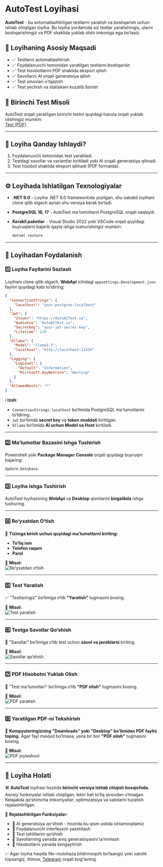 # AutoTest Loyihasi

**AutoTest** - bu avtomatlashtirilgan testlarni yaratish va boshqarish uchun ishlab chiqilgan loyiha. Bu loyiha yordamida siz testlar yaratishingiz, ularni boshqarishingiz va PDF shaklida yuklab olish imkoniga ega bo‘lasiz.

## 📌 Loyihaning Asosiy Maqsadi

- ✅ Testlarni avtomatlashtirish  
- ✅ Foydalanuvchi tomonidan yaratilgan testlarni boshqarish  
- ✅ Test hisobotlarini PDF shaklida eksport qilish  
- ✅ Savollarni AI orqali generatsiya qilish
- ✅ Test sinovlari o'tqazish
- ✅ Test yechish va statiskani kuzatib borish

## 📝 Birinchi Test Misoli

AutoTest orqali yaratilgan birinchi testni quyidagi havola orqali yuklab olishingiz mumkin:  
[Test (PDF)](https://github.com/foziljonovs/AutoTest/blob/master/Test_Birinchi%20test.pdf)

---

## 🔄 Loyiha Qanday Ishlaydi?

1. Foydalanuvchi tomonidan test yaratiladi.
2. Testdagi savollar va variantlar kiritiladi yoki AI orqali generatsiya qilinadi.
3. Test hisobot shaklida eksport qilinadi (PDF formatda).

---

## ⚙️ Loyihada Ishlatilgan Texnologiyalar

- **.NET 9.0** - Loyiha .NET 9.0 frameworkida yozilgan, shu sababli loyihani clone qilib olgach aynan shu versiya kerak bo‘ladi.
- **PostgreSQL 16, 17** - AutoTest ma'lumotlarni PostgreSQL orqali saqlaydi.
- **Kerakli paketlar** - Visual Studio 2022 yoki VSCode orqali quyidagi buyruqlarni bajarib qayta ishga tushurishingiz mumkin:
  
  ```powershell
  dotnet restore
  ```

---

## 🚀 Loyihadan Foydalanish

### 1️⃣ Loyiha Fayllarini Sozlash

Loyihani clone qilib olgach, **WebApi** ichidagi `appsettings.Development.json` faylini quyidagi kabi to‘ldiring:

```json
{
  "ConnectionStrings": {
    "localhost": "your-postgres-localhost"
  },
  "Jwt": {
    "Issuer": "https://AutoAITest.uz",
    "Audience": "AutoAITest.uz",
    "SecretKey": "your-jwt-secret-key",
    "Lifetime": 120
  },
  "Ollama": {
    "Model": "llama3.2",
    "localhost": "http://localhost:11434"
  },
  "Logging": {
    "LogLevel": {
      "Default": "Information",
      "Microsoft.AspNetCore": "Warning"
    }
  },
  "AllowedHosts": "*"
}

```

ℹ️ **Izoh**:
- `ConnectionStrings.localhost` bo‘limida PostgreSQL ma'lumotlarini to‘ldiring.
- `Jwt` bo‘limida **secret key** va **token muddati** kiritilgan.
- `Ollama` bo‘limida **AI uchun Model va Host** kiritiladi.

---

### 2️⃣ Ma'lumotlar Bazasini Ishga Tushirish

Powershell yoki **Package Manager Console** orqali quyidagi buyruqni bajaring:

```powershell
Update-Database
```

---

### 3️⃣ Loyiha Ishga Tushirish

AutoTest loyihasining **WebApi** va **Desktop** qismlarini **birgalikda** ishga tushuring.

---

### 4️⃣ Ro‘yxatdan O‘tish

🔹 **Tizimga kirish uchun quyidagi ma'lumotlarni kiriting:**
   - **To‘liq ism**
   - **Telefon raqam**
   - **Parol**

📌 **Misol:**  
![Ro‘yxatdan o‘tish](Examples/Ro'yxatdan%20o'tish.png)

---

### 5️⃣ Test Yaratish

✅ "Testlaringiz" bo‘limiga o‘tib **"Yaratish"** tugmasini bosing.

📌 **Misol:**  
![Test yaratish](Examples/Testlar%20o'ynasi.png)

---

### 6️⃣ Testga Savollar Qo‘shish

📌 "Savollar" bo‘limiga o‘tib test uchun **savol va javoblarni** kiriting.

📌 **Misol:**  
![Savollar qo‘shish](Examples/Testga%20savol%20qo'shish%20va%20PDF%20olish.png)

---

### 7️⃣ PDF Hisobotni Yuklab Olish

📌 "Test ma'lumotlari" bo‘limiga o‘tib **"PDF olish"** tugmasini bosing.

📌 **Misol:**  
![PDF yaratish](/Examples/Testga%20savol%20qo'shish%20va%20PDF%20olish.png)

---

### 8️⃣ Yaratilgan PDF-ni Tekshirish

📌 **Kompyuteringizning "Downloads" yoki "Desktop" bo‘limidan PDF faylni toping.** Agar fayl mavjud bo‘lmasa, yana bir bor **"PDF olish"** tugmasini bosing.

📌 **Misol:**  
![PDF joylashuvi](Examples/Screenshot%202025-02-05%20141142.png)

---

## 🔄 **Loyiha Holati**

🛠 **AutoTest** loyihasi hozirda **birinchi versiya ishlab chiqish bosqichida**. Asosiy funksiyalar ishlab chiqilgan, lekin hali to‘liq sinovdan o‘tmagan. Kelajakda qo‘shimcha imkoniyatlar, optimizatsiya va xatolarni tuzatish rejalashtirilgan.

📌 **Rejalashtirilgan Funksiyalar:**
- 🔹 AI generatsiya qo'shish - hozirda bu qism ustida ishlamoqdamiz
- 🔹 Foydalanuvchi interfeysini yaxshilash
- 🔹 Test tahlillarini qo‘shish
- 🔹 Savollarning yanada aniq generatsiyasini ta’minlash
- 🔹 Hisobotlarni yanada kengaytirish

✅ Agar loyiha haqida fikr-mulohaza bildirmoqchi bo‘lsangiz yoki xatolik topsangiz, iltimos, [Telegram](https://t.me/foziljonovs) orqali bog‘laning.
